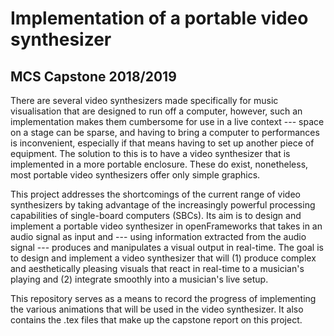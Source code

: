 # Implementation of a portable video synthesizer
## MCS Capstone 2018/2019

There are several video synthesizers made specifically for music visualisation that are designed to run off a computer, however, such an implementation makes them cumbersome for use in a live context --- space on a stage can be sparse, and having to bring a computer to performances is inconvenient, especially if that means having to set up another piece of equipment. The solution to this is to have a video synthesizer that is implemented in a more portable enclosure. These do exist, nonetheless, most portable video synthesizers offer only simple graphics.

This project addresses the shortcomings of the current range of video synthesizers by taking advantage of the increasingly powerful processing capabilities of single-board computers (SBCs). Its aim is to design and implement a portable video synthesizer in openFrameworks that takes in an audio signal as input and --- using information extracted from the audio signal --- produces and manipulates a visual output in real-time. The goal is to design and implement a video synthesizer that will (1) produce complex and aesthetically pleasing visuals that react in real-time to a musician's playing and (2) integrate smoothly into a musician's live setup.

This repository serves as a means to record the progress of implementing the various animations that will be used in the video synthesizer. It also contains the .tex files that make up the capstone report on this project.
